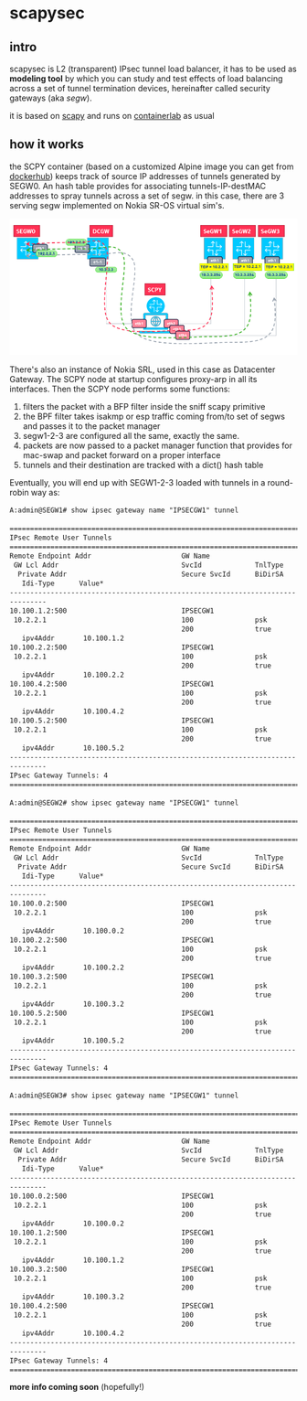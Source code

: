# scapysec

## intro

scapysec is L2 (transparent) IPsec tunnel load balancer, it has to be used as **modeling tool** by which you 
can study and test effects of load balancing across a set of tunnel termination devices, 
hereinafter called security gateways (aka _segw_).

it is based on [scapy](https://scapy.readthedocs.io/en/latest/index.html) and runs on [containerlab](https://github.com/srl-labs/containerlab) as usual

## how it works

the SCPY container (based on a customized Alpine image you can get from [dockerhub](https://hub.docker.com/repository/docker/federic0/fedepine/general)) keeps track of source IP addresses
of tunnels generated by SEGW0. An hash table provides for associating tunnels-IP-destMAC addresses to spray tunnels
across a set of segw. in this case, there are 3 serving segw implemented on Nokia SR-OS virtual sim's. 

![the diagram shows the idea](./pictures/scpy.png)

There's also an instance of Nokia SRL, used in this case as Datacenter Gateway. 
The SCPY node at startup configures proxy-arp in all its interfaces. 
Then the SCPY node performs some functions: 
1. filters the packet with a BFP filter inside the sniff scapy primitive  
2. the BPF filter takes isakmp or esp traffic coming from/to set of segws and passes it to the packet manager
3. segw1-2-3 are configured all the same, exactly the same. 
4. packets are now passed to a packet manager function that provides for mac-swap and packet forward on a proper interface
5. tunnels and their destination are tracked with a dict() hash table

Eventually, you will end up with SEGW1-2-3 loaded with tunnels in a round-robin way as:  

```
A:admin@SEGW1# show ipsec gateway name "IPSECGW1" tunnel 

===============================================================================
IPsec Remote User Tunnels
===============================================================================
Remote Endpoint Addr                      GW Name            
 GW Lcl Addr                              SvcId             TnlType
  Private Addr                            Secure SvcId      BiDirSA
   Idi-Type      Value*                                     
-------------------------------------------------------------------------------
10.100.1.2:500                            IPSECGW1          
 10.2.2.1                                 100               psk
                                          200               true
   ipv4Addr       10.100.1.2                                                  
10.100.2.2:500                            IPSECGW1          
 10.2.2.1                                 100               psk
                                          200               true
   ipv4Addr       10.100.2.2                                                  
10.100.4.2:500                            IPSECGW1          
 10.2.2.1                                 100               psk
                                          200               true
   ipv4Addr       10.100.4.2                                                  
10.100.5.2:500                            IPSECGW1          
 10.2.2.1                                 100               psk
                                          200               true
   ipv4Addr       10.100.5.2                                                  
-------------------------------------------------------------------------------
IPsec Gateway Tunnels: 4
===============================================================================

A:admin@SEGW2# show ipsec gateway name "IPSECGW1" tunnel 

===============================================================================
IPsec Remote User Tunnels
===============================================================================
Remote Endpoint Addr                      GW Name            
 GW Lcl Addr                              SvcId             TnlType
  Private Addr                            Secure SvcId      BiDirSA
   Idi-Type      Value*                                     
-------------------------------------------------------------------------------
10.100.0.2:500                            IPSECGW1          
 10.2.2.1                                 100               psk
                                          200               true
   ipv4Addr       10.100.0.2                                                  
10.100.2.2:500                            IPSECGW1          
 10.2.2.1                                 100               psk
                                          200               true
   ipv4Addr       10.100.2.2                                                  
10.100.3.2:500                            IPSECGW1          
 10.2.2.1                                 100               psk
                                          200               true
   ipv4Addr       10.100.3.2                                                  
10.100.5.2:500                            IPSECGW1          
 10.2.2.1                                 100               psk
                                          200               true
   ipv4Addr       10.100.5.2                                                  
-------------------------------------------------------------------------------
IPsec Gateway Tunnels: 4
===============================================================================

A:admin@SEGW3# show ipsec gateway name "IPSECGW1" tunnel 

===============================================================================
IPsec Remote User Tunnels
===============================================================================
Remote Endpoint Addr                      GW Name            
 GW Lcl Addr                              SvcId             TnlType
  Private Addr                            Secure SvcId      BiDirSA
   Idi-Type      Value*                                     
-------------------------------------------------------------------------------
10.100.0.2:500                            IPSECGW1          
 10.2.2.1                                 100               psk
                                          200               true
   ipv4Addr       10.100.0.2                                                  
10.100.1.2:500                            IPSECGW1          
 10.2.2.1                                 100               psk
                                          200               true
   ipv4Addr       10.100.1.2                                                  
10.100.3.2:500                            IPSECGW1          
 10.2.2.1                                 100               psk
                                          200               true
   ipv4Addr       10.100.3.2                                                  
10.100.4.2:500                            IPSECGW1          
 10.2.2.1                                 100               psk
                                          200               true
   ipv4Addr       10.100.4.2                                                  
-------------------------------------------------------------------------------
IPsec Gateway Tunnels: 4
===============================================================================
```
**more info coming soon** (hopefully!)





